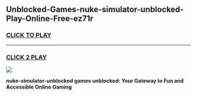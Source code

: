 
## Unblocked-Games-nuke-simulator-unblocked-Play-Online-Free-ez71r
<h3>
<a href="https://premium76.site?title=nuke-simulator-unblocked&ref=26A">CLICK TO PLAY</a></h3>
<hr>

<h3>
<a href="https://premium76.site?title=nuke-simulator-unblocked&ref=26A">CLICK 2 PLAY</a>
  
</h3>

<a href="https://premium76.site?title=nuke-simulator-unblocked&ref=26A"><img src="https://clearcache.store/games.png"></a>


**nuke-simulator-unblocked games unblocked: Your Gateway to Fun and Accessible Online Gaming**

